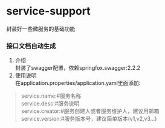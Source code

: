 # service-support

封装好一些微服务的基础功能

### 接口文档自动生成
1. 介绍  
封装了swagger配置，依赖springfox.swagger:2.2.2
2. 使用说明  
在application.properties/application.yaml里面添加:  
>service.name:#服务名称  
>service.desc:#服务说明  
>service.creator:#服务创建人或者服务维护人，建议用邮箱  
>service.version:#服务版本号，建议简单版本(v1,v2,v3...)  
